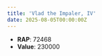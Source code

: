 ```yaml
---
title: 'Vlad the Impaler, IV'
date: 2025-08-05T00:00:00Z
---
```

- **RAP**: 72468
- **Value**: 230000
